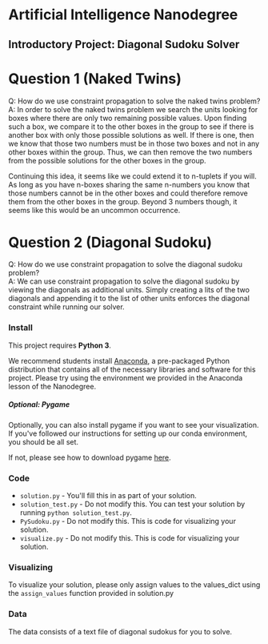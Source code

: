 # Artificial Intelligence Nanodegree
## Introductory Project: Diagonal Sudoku Solver

# Question 1 (Naked Twins)
Q: How do we use constraint propagation to solve the naked twins problem?  
A: In order to solve the naked twins problem we search the units looking for boxes where there are only two remaining possible values. Upon finding such a box, we compare it to the other boxes in the group to see if there is another box with only those possible solutions as well. If there is one, then we know that those two numbers must be in those two boxes and not in any other boxes within the group. Thus, we can then remove the two numbers from the possible solutions for the other boxes in the group.

Continuing this idea, it seems like we could extend it to n-tuplets if you will. As long as you have n-boxes sharing the same n-numbers you know that those numbers cannot be in the other boxes and could therefore remove them from the other boxes in the group. Beyond 3 numbers though, it seems like this would be an uncommon occurrence.

# Question 2 (Diagonal Sudoku)
Q: How do we use constraint propagation to solve the diagonal sudoku problem?  
A: We can use constraint propagation to solve the diagonal sudoku by viewing the diagonals as additional units. Simply creating a lits of the two diagonals and appending it to the list of other units enforces the diagonal constraint while running our solver.

### Install

This project requires **Python 3**.

We recommend students install [Anaconda](https://www.continuum.io/downloads), a pre-packaged Python distribution that contains all of the necessary libraries and software for this project.
Please try using the environment we provided in the Anaconda lesson of the Nanodegree.

##### Optional: Pygame

Optionally, you can also install pygame if you want to see your visualization. If you've followed our instructions for setting up our conda environment, you should be all set.

If not, please see how to download pygame [here](http://www.pygame.org/download.shtml).

### Code

* `solution.py` - You'll fill this in as part of your solution.
* `solution_test.py` - Do not modify this. You can test your solution by running `python solution_test.py`.
* `PySudoku.py` - Do not modify this. This is code for visualizing your solution.
* `visualize.py` - Do not modify this. This is code for visualizing your solution.

### Visualizing

To visualize your solution, please only assign values to the values_dict using the ```assign_values``` function provided in solution.py

### Data

The data consists of a text file of diagonal sudokus for you to solve.
